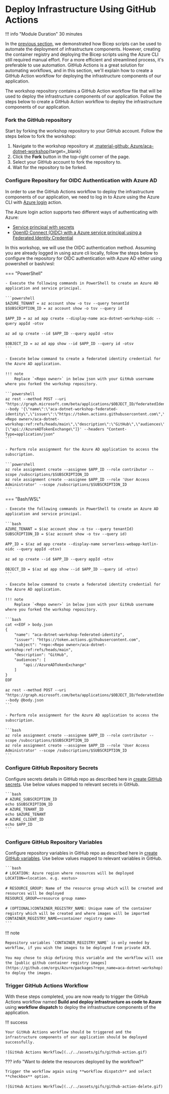 
# Deploy Infrastructure Using GitHub Actions

!!! info "Module Duration"
    30 minutes

In the [previous section](../../aca/10-aca-iac-bicep/iac-bicep.md), we demonstrated how Bicep scripts can be used to automate the deployment of infrastructure components. However, creating the container registry and deploying the Bicep scripts using the Azure CLI still required manual effort. For a more efficient and streamlined process, it's preferable to use automation. GitHub Actions is a great solution for automating workflows, and in this section, we'll explain how to create a GitHub Action workflow for deploying the infrastructure components of our application.

The workshop repository contains a GitHub Action workflow file that will be used to deploy the infrastructure components of our application. Follow the steps below to create a GitHub Action workflow to deploy the infrastructure components of our application.

### Fork the GitHub repository

Start by forking the workshop repository to your GitHub account. Follow the steps below to fork the workshop:

1. Navigate to the workshop repository at [:material-github: Azure/aca-dotnet-workshop](https://github.com/Azure/aca-dotnet-workshop){target=_blank}
2. Click the **Fork** button in the top-right corner of the page.
3. Select your GitHub account to fork the repository to.
4. Wait for the repository to be forked.

### Configure Repository for OIDC Authentication with Azure AD

In order to use the GitHub Actions workflow to deploy the infrastructure components of our application, we need to log in to Azure using the Azure CLI with [Azure login](https://github.com/marketplace/actions/azure-login) action.

The Azure login action supports two different ways of authenticating with Azure:

- [Service principal with secrets](https://learn.microsoft.com/en-us/azure/developer/github/connect-from-azure?tabs=azure-portal%2Clinux#use-the-azure-login-action-with-a-service-principal-secret)
- [OpenID Connect (OIDC) with a Azure service principal using a Federated Identity Credential](https://learn.microsoft.com/en-us/azure/developer/github/connect-from-azure?tabs=azure-portal%2Clinux#use-the-azure-login-action-with-openid-connect)

In this workshop, we will use the OIDC authentication method. Assuming you are already logged in using azure cli locally, follow the steps below to configure the repository for OIDC authentication with Azure AD either using powershell or bash/wsl:

=== "PowerShell"

    - Execute the following commands in PowerShell to create an Azure AD application and service principal.

    ```powershell
    $AZURE_TENANT = az account show -o tsv --query tenantId
    $SUBSCRIPTION_ID = az account show -o tsv --query id
    
    $APP_ID = az ad app create --display-name aca-dotnet-workshop-oidc --query appId -otsv
    
    az ad sp create --id $APP_ID --query appId -otsv
    
    $OBJECT_ID = az ad app show --id $APP_ID --query id -otsv
    ```
    
    - Execute below command to create a federated identity credential for the Azure AD application.

    !!! note
        Replace `<Repo owner>` in below json with your GitHub username where you forked the workshop repository.

    ```powershell
    az rest --method POST --uri "https://graph.microsoft.com/beta/applications/$OBJECT_ID/federatedIdentityCredentials" --body '{\"name\":\"aca-dotnet-workshop-federated-identity\",\"issuer\":\"https://token.actions.githubusercontent.com\",\"subject\":\"repo:<Repo owner>/aca-dotnet-workshop:ref:refs/heads/main\",\"description\":\"GitHub\",\"audiences\":[\"api://AzureADTokenExchange\"]}' --headers "Content-Type=application/json"
    ```
    
    - Perform role assignment for the Azure AD application to access the subscription.

    ```powershell
    az role assignment create --assignee $APP_ID --role contributor --scope /subscriptions/$SUBSCRIPTION_ID
    az role assignment create --assignee $APP_ID --role 'User Access Administrator' --scope /subscriptions/$SUBSCRIPTION_ID
    ```

=== "Bash/WSL"

    - Execute the following commands in PowerShell to create an Azure AD application and service principal.
    
    ```bash
    AZURE_TENANT = $(az account show -o tsv --query tenantId)
    SUBSCRIPTION_ID = $(az account show -o tsv --query id)

    APP_ID = $(az ad app create --display-name serverless-webapp-kotlin-oidc --query appId -otsv)

    az ad sp create --id $APP_ID --query appId -otsv

    OBJECT_ID = $(az ad app show --id $APP_ID --query id -otsv)
    ```

    - Execute below command to create a federated identity credential for the Azure AD application.

    !!! note
        Replace `<Repo owner>` in below json with your GitHub username where you forked the workshop repository.

    ```bash
    cat <<EOF > body.json
    {
        "name": "aca-dotnet-workshop-federated-identity",
        "issuer": "https://token.actions.githubusercontent.com",
        "subject": "repo:<Repo owner>/aca-dotnet-workshop:ref:refs/heads/main",
        "description": "GitHub",
        "audiences": [
            "api://AzureADTokenExchange"
        ]
    }
    EOF

    az rest --method POST --uri "https://graph.microsoft.com/beta/applications/$OBJECT_ID/federatedIdentityCredentials" --body @body.json
    ```

    - Perform role assignment for the Azure AD application to access the subscription.

    ```bash
    az role assignment create --assignee $APP_ID --role contributor --scope /subscriptions/$SUBSCRIPTION_ID
    az role assignment create --assignee $APP_ID --role 'User Access Administrator' --scope /subscriptions/$SUBSCRIPTION_ID
    ```

### Configure GitHub Repository Secrets

Configure secrets details in GitHub repo as described here in [create GitHub secrets](https://learn.microsoft.com/en-us/azure/developer/github/connect-from-azure?tabs=azure-cli%2Clinux#create-github-secrets). Use below values mapped to relevant secrets in GitHub.

    ```bash
    # AZURE_SUBSCRIPTION_ID
    echo $SUBSCRIPTION_ID
    # AZURE_TENANT_ID
    echo $AZURE_TENANT
    # AZURE_CLIENT_ID
    echo $APP_ID
    ```

### Configure GitHub Repository Variables

Configure repository variables in GitHub repo as described here in [create GitHub variables](https://docs.github.com/en/actions/learn-github-actions/variables). Use below values mapped to relevant variables in GitHub.

    ```bash 
    # LOCATION: Azure region where resources will be deployed
    LOCATION=<location. e.g. eastus>
    
    # RESOURCE_GROUP: Name of the resource group which will be created and resources will be deployed
    RESOURCE_GROUP=<resource group name>
    
    # (OPTIONAL)CONTAINER_REGISTRY_NAME: Unique name of the container registry which will be created and where images will be imported
    CONTAINER_REGISTRY_NAME=<container registry name>
    ```

!!! note

    Repository variables `CONTAINER_REGISTRY_NAME` is only needed by workflow, if you wish the images to be deployed from private ACR.
    
    You may chose to skip defining this variable and the workflow will use the [public github container registry images](https://github.com/orgs/Azure/packages?repo_name=aca-dotnet-workshop) to deploy the images.

### Trigger GitHub Actions Workflow

With these steps completed, you are now ready to trigger the GitHub Actions workflow named **Build and deploy infrastructure as code to Azure** using **workflow dispatch** to deploy the infrastructure components of the application.

!!! success

    Your GitHub Actions workflow should be triggered and the infrastructure components of our application should be deployed successfully.

    ![GitHub Actions Workflow](../../assets/gifs/github-action.gif)

??? info "Want to delete the resources deployed by the workflow?"

    Trigger the workflow again using **workflow dispatch** and select **checkbox** option.

    ![GitHub Actions Workflow](../../assets/gifs/github-action-delete.gif)
